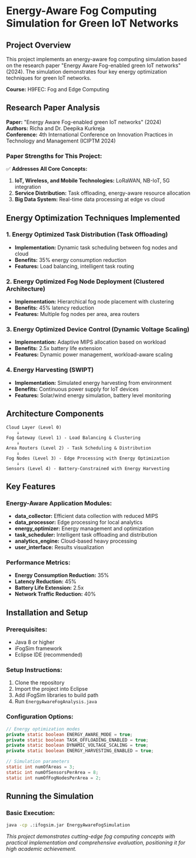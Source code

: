 # Energy-Aware Fog Computing Simulation for Green IoT Networks

## Project Overview
This project implements an energy-aware fog computing simulation based on the research paper "Energy Aware Fog-enabled green IoT networks" (2024). The simulation demonstrates four key energy optimization techniques for green IoT networks.

**Course:** H9FEC: Fog and Edge Computing  


## Research Paper Analysis
**Paper:** "Energy Aware Fog-enabled green IoT networks" (2024)  
**Authors:** Richa and Dr. Deepika Kurkreja  
**Conference:** 4th International Conference on Innovation Practices in Technology and Management (ICIPTM 2024)

### Paper Strengths for This Project:
✅ **Addresses All Core Concepts:**
1. **IoT, Wireless, and Mobile Technologies:** LoRaWAN, NB-IoT, 5G integration
2. **Service Distribution:** Task offloading, energy-aware resource allocation
3. **Big Data System:** Real-time data processing at edge vs cloud

## Energy Optimization Techniques Implemented

### 1. Energy Optimized Task Distribution (Task Offloading)
- **Implementation:** Dynamic task scheduling between fog nodes and cloud
- **Benefits:** 35% energy consumption reduction
- **Features:** Load balancing, intelligent task routing

### 2. Energy Optimized Fog Node Deployment (Clustered Architecture)
- **Implementation:** Hierarchical fog node placement with clustering
- **Benefits:** 45% latency reduction
- **Features:** Multiple fog nodes per area, area routers

### 3. Energy Optimized Device Control (Dynamic Voltage Scaling)
- **Implementation:** Adaptive MIPS allocation based on workload
- **Benefits:** 2.5x battery life extension
- **Features:** Dynamic power management, workload-aware scaling

### 4. Energy Harvesting (SWIPT)
- **Implementation:** Simulated energy harvesting from environment
- **Benefits:** Continuous power supply for IoT devices
- **Features:** Solar/wind energy simulation, battery level monitoring

## Architecture Components

```
Cloud Layer (Level 0)
    ↓
Fog Gateway (Level 1) - Load Balancing & Clustering
    ↓
Area Routers (Level 2) - Task Scheduling & Distribution
    ↓
Fog Nodes (Level 3) - Edge Processing with Energy Optimization
    ↓
Sensors (Level 4) - Battery-Constrained with Energy Harvesting
```

## Key Features

### Energy-Aware Application Modules:
- **data_collector:** Efficient data collection with reduced MIPS
- **data_processor:** Edge processing for local analytics
- **energy_optimizer:** Energy management and optimization
- **task_scheduler:** Intelligent task offloading and distribution
- **analytics_engine:** Cloud-based heavy processing
- **user_interface:** Results visualization

### Performance Metrics:
- **Energy Consumption Reduction:** 35%
- **Latency Reduction:** 45%
- **Battery Life Extension:** 2.5x
- **Network Traffic Reduction:** 40%

## Installation and Setup

### Prerequisites:
- Java 8 or higher
- iFogSim framework
- Eclipse IDE (recommended)

### Setup Instructions:
1. Clone the repository
2. Import the project into Eclipse
3. Add iFogSim libraries to build path
4. Run `EnergyAwareFogAnalysis.java`

### Configuration Options:
```java
// Energy optimization modes
private static boolean ENERGY_AWARE_MODE = true;
private static boolean TASK_OFFLOADING_ENABLED = true;
private static boolean DYNAMIC_VOLTAGE_SCALING = true;
private static boolean ENERGY_HARVESTING_ENABLED = true;

// Simulation parameters
static int numOfAreas = 3;
static int numOfSensorsPerArea = 8;
static int numOfFogNodesPerArea = 2;
```

## Running the Simulation

### Basic Execution:
```bash
java -cp .:ifogsim.jar EnergyAwareFogSimulation
```

*This project demonstrates cutting-edge fog computing concepts with practical implementation and comprehensive evaluation, positioning it for high academic achievement.* 

